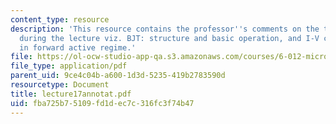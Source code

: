 ```yaml
---
content_type: resource
description: 'This resource contains the professor''s comments on the topics covered
  during the lecture viz. BJT: structure and basic operation, and I-V characteristics
  in forward active regime.'
file: https://ol-ocw-studio-app-qa.s3.amazonaws.com/courses/6-012-microelectronic-devices-and-circuits-fall-2005/fba725b75109fd1dec7c316fc3f74b47_lecture17annotat.pdf
file_type: application/pdf
parent_uid: 9ce4c04b-a600-1d3d-5235-419b2783590d
resourcetype: Document
title: lecture17annotat.pdf
uid: fba725b7-5109-fd1d-ec7c-316fc3f74b47
---
```

